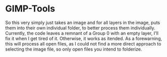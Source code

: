 # GIMP-Tools

So this very simply just takes an image and for all layers in the image, puts them into their own individual folder, to better process them individually.  Currently, the code leaves a remnant of a Group 0 with an empty layer, I'll fix it when I get tired of it.  Otherwise, it works as itended.  As a forewarning, this will process all open files, as I could not find a more direct approach to selecting the image file, so only open files you intend to folderize.
